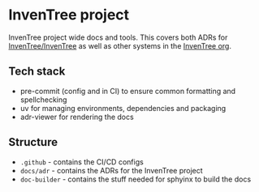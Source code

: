 # InvenTree project

InvenTree project wide docs and tools.
This covers both ADRs for [InvenTree/InvenTree](https://github.com/inventree/) as well as other systems in the [InvenTree org](https://github.com/inventree/).

## Tech stack

- pre-commit (config and in CI) to ensure common formatting and spellchecking
- uv for managing environments, dependencies and packaging
- adr-viewer for rendering the docs

## Structure

- `.github` - contains the CI/CD configs
- `docs/adr` - contains the ADRs for the InvenTree project
- `doc-builder` - contains the stuff needed for sphyinx to build the docs
